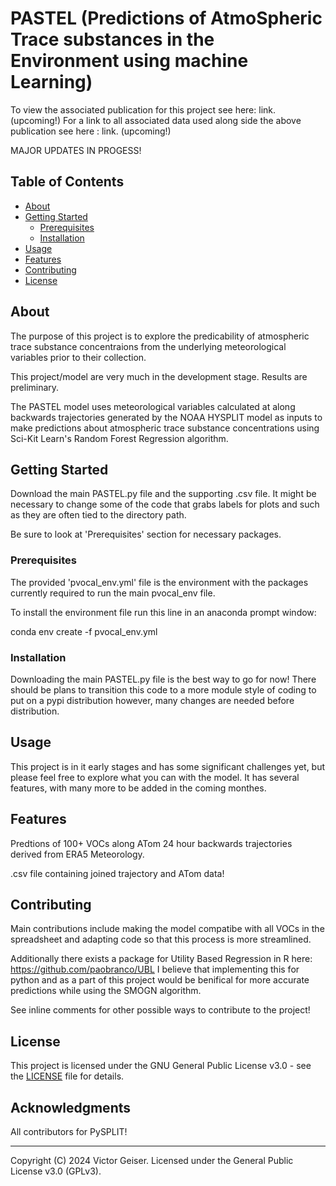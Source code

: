 # PASTEL (Predictions of AtmoSpheric Trace substances in the Environment using machine Learning)

To view the associated publication for this project see here: link. (upcoming!)
For a link to all associated data used along side the above publication see here : link. (upcoming!)

MAJOR UPDATES IN PROGESS!

## Table of Contents

- [About](#about)
- [Getting Started](#getting-started)
  - [Prerequisites](#prerequisites)
  - [Installation](#installation)
- [Usage](#usage)
- [Features](#features)
- [Contributing](#contributing)
- [License](#license)

## About

The purpose of this project is to explore the predicability of atmospheric trace substance concentraions from the underlying meteorological variables prior to their collection.

This project/model are very much in the development stage. Results are preliminary.

The PASTEL model uses meteorological variables calculated at along backwards trajectories generated by the NOAA HYSPLIT model as inputs to make predictions about atmospheric trace substance concentrations
  using Sci-Kit Learn's Random Forest Regression algorithm.

## Getting Started

Download the main PASTEL.py file and the supporting .csv file. It might be necessary to change some of the code that grabs labels for plots and such as they are often tied to the directory path. 

Be sure to look at 'Prerequisites' section for necessary packages.

### Prerequisites

The provided 'pvocal_env.yml' file is the environment with the packages currently required to run the main pvocal_env file. 

To install the environment file run this line in an anaconda prompt window:

  conda env create -f pvocal_env.yml

### Installation

Downloading the main PASTEL.py file is the best way to go for now! There should be plans to transition this code to a more module style of coding to put on a pypi distribution however, many changes are needed before distribution.

## Usage

This project is in it early stages and has some significant challenges yet, but please feel free to explore what you can with the model. It has several features, with many more to be added in the coming monthes.

## Features

Predtions of 100+ VOCs along ATom 24 hour backwards trajectories derived from ERA5 Meteorology.

.csv file containing joined trajectory and ATom data!

## Contributing

Main contributions include making the model compatibe with all VOCs in the spreadsheet and adapting code so that this process is more streamlined. 

Additionally there exists a package for Utility Based Regression in R here: https://github.com/paobranco/UBL I believe that implementing this for python and as a part of this project would be benifical for more accurate predictions while using the SMOGN algorithm.

See inline comments for other possible ways to contribute to the project!

## License

This project is licensed under the GNU General Public License v3.0 - see the [LICENSE](LICENSE) file for details.

## Acknowledgments

All contributors for PySPLIT!

---


Copyright (C) 2024  Victor Geiser. Licensed under the General Public License v3.0 (GPLv3).
